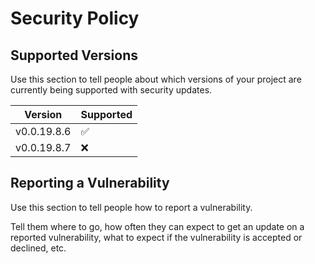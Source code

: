 # Security Policy

## Supported Versions

Use this section to tell people about which versions of your project are currently being supported
with security updates.

| Version | Supported          |
| ------- | ------------------ |
| v0.0.19.8.6 | :white_check_mark: |
| v0.0.19.8.7 | :x:                |

## Reporting a Vulnerability

Use this section to tell people how to report a vulnerability.

Tell them where to go, how often they can expect to get an update on a reported vulnerability, what
to expect if the vulnerability is accepted or declined, etc.
